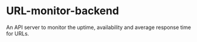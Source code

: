 # URL-monitor-backend
An API server to monitor the uptime, availability and average response time for URLs.
